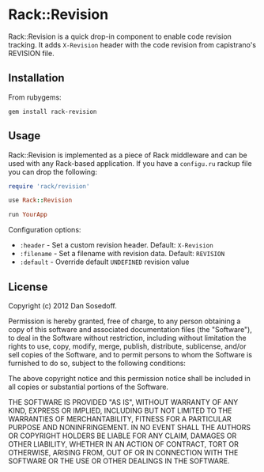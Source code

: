 # Rack::Revision

Rack::Revision is a quick drop-in component to enable code revision tracking. 
It adds `X-Revision` header with the code revision from capistrano's REVISION file.

## Installation

From rubygems:

```
gem install rack-revision
```

## Usage

Rack::Revision is implemented as a piece of Rack middleware and can be used with
any Rack-based application. If you have a `configu.ru` rackup file you can 
drop the following:

```ruby
require 'rack/revision'

use Rack::Revision

run YourApp
```

Configuration options:

- `:header` - Set a custom revision header. Default: `X-Revision`
- `:filename` - Set a filename with revision data. Default: `REVISION`
- `:default` - Override default `UNDEFINED` revision value

## License

Copyright (c) 2012 Dan Sosedoff.

Permission is hereby granted, free of charge, to any person obtaining a copy of this software and associated documentation files (the "Software"), to deal in the Software without restriction, including without limitation the rights to use, copy, modify, merge, publish, distribute, sublicense, and/or sell copies of the Software, and to permit persons to whom the Software is furnished to do so, subject to the following conditions:

The above copyright notice and this permission notice shall be included in all copies or substantial portions of the Software.

THE SOFTWARE IS PROVIDED "AS IS", WITHOUT WARRANTY OF ANY KIND, EXPRESS OR IMPLIED, INCLUDING BUT NOT LIMITED TO THE WARRANTIES OF MERCHANTABILITY, FITNESS FOR A PARTICULAR PURPOSE AND NONINFRINGEMENT. IN NO EVENT SHALL THE AUTHORS OR COPYRIGHT HOLDERS BE LIABLE FOR ANY CLAIM, DAMAGES OR OTHER LIABILITY, WHETHER IN AN ACTION OF CONTRACT, TORT OR OTHERWISE, ARISING FROM, OUT OF OR IN CONNECTION WITH THE SOFTWARE OR THE USE OR OTHER DEALINGS IN THE SOFTWARE.